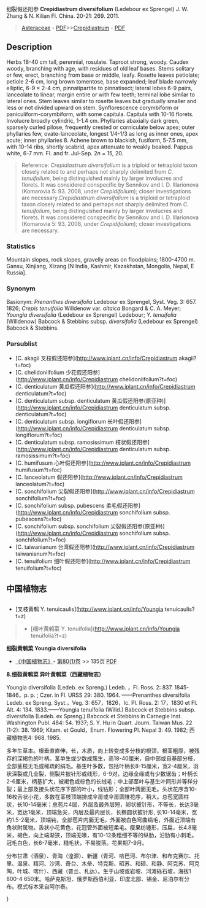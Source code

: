 细裂假还阳参 **Crepidiastrum diversifolium** (Ledebour ex Sprengel) J. W. Zhang & N. Kilian Fl. China. 20-21: 269. 2011.

> [Asteraceae](http://www.iplant.cn/info/Asteraceae?t=foc) - [PDF](http://www.iplant.cn/foc/pdf/Asteraceae.pdf)>>[Crepidiastrum](http://www.iplant.cn/info/Crepidiastrum?t=foc) - [PDF](http://www.iplant.cn/foc/pdf/Crepidiastrum.pdf)

## Description

Herbs 18-40 cm tall, perennial, rosulate. Taproot strong, woody. Caudex woody, branching with age, with residues of old leaf bases. Stems solitary or few, erect, branching from base or middle, leafy. Rosette leaves petiolate; petiole 2-6 cm, long brown tomentose, base expanded; leaf blade narrowly elliptic, 6-9 × 2-4 cm, pinnatipartite to pinnatisect; lateral lobes 6-9 pairs, lanceolate to linear, margin entire or with few teeth; terminal lobe similar to lateral ones. Stem leaves similar to rosette leaves but gradually smaller and less or not divided upward on stem. Synflorescence corymbiform or paniculiform-corymbiform, with some capitula. Capitula with 10-16 florets. Involucre broadly cylindric, 1-1.4 cm. Phyllaries abaxially dark green, sparsely curled pilose, frequently crested or corniculate below apex; outer phyllaries few, ovate-lanceolate, longest 1/4-1/3 as long as inner ones, apex acute; inner phyllaries 8. Achene brown to blackish, fusiform, 5-7.5 mm, with 10-14 ribs, shortly scabrid, apex attenuate to weakly beaked. Pappus white, 6-7 mm. Fl. and fr. Jul-Sep. 2*n* = 15, 20.

> Reference: 
>*Crepidiastrum diversifolium* is a triploid or tetraploid taxon closely related to and perhaps not sharply delimited from *C. tenuifolium*, being distinguished mainly by larger involucres and florets. It was considered conspecific by Sennikov and I. D. Illarionova (Komarovia 5: 93. 2008, under *Crepidifolium*); closer investigations are necessary.*Crepidiastrum diversifolium* is a triploid or tetraploid taxon closely related to and perhaps not sharply delimited from *C. tenuifolium*, being distinguished mainly by larger involucres and florets. It was considered conspecific by Sennikov and I. D. Illarionova (Komarovia 5: 93. 2008, under *Crepidifolium*); closer investigations are necessary.

### Statistics
Mountain slopes, rock slopes, gravelly areas on floodplains; 1800-4700 m. Gansu, Xinjiang, Xizang [N India, Kashmir, Kazakhstan, Mongolia, Nepal, E Russia].

### Synonym
Basionym: *Prenanthes diversifolia* Ledebour ex Sprengel, Syst. Veg. 3: 657. 1826; *Crepis tenuifolia* Willdenow var. *altaica* Bongard & C. A. Meyer; *Youngia diversifolia* (Ledebour ex Sprengel) Ledebour; *Y. tenuifolia* (Willdenow) Babcock & Stebbins subsp. *diversifolia* (Ledebour ex Sprengel) Babcock & Stebbins.

### Parsublist

* [C.  akagii  叉枝假还阳参](http://www.iplant.cn/info/Crepidiastrum akagii?t=foc)
* [C.  chelidoniifolium  少花假还阳参](http://www.iplant.cn/info/Crepidiastrum chelidoniifolium?t=foc)
* [C.  denticulatum  黄瓜假还阳参](http://www.iplant.cn/info/Crepidiastrum denticulatum?t=foc)
* [C.  denticulatum subsp. denticulatum  黄瓜假还阳参(原亚种)](http://www.iplant.cn/info/Crepidiastrum denticulatum subsp. denticulatum?t=foc)
* [C.  denticulatum subsp. longiflorum  长叶假还阳参](http://www.iplant.cn/info/Crepidiastrum denticulatum subsp. longiflorum?t=foc)
* [C.  denticulatum subsp. ramosissimum  枝状假还阳参](http://www.iplant.cn/info/Crepidiastrum denticulatum subsp. ramosissimum?t=foc)
* [C.  humifusum  心叶假还阳参](http://www.iplant.cn/info/Crepidiastrum humifusum?t=foc)
* [C.  lanceolatum  假还阳参](http://www.iplant.cn/info/Crepidiastrum lanceolatum?t=foc)
* [C.  sonchifolium  尖裂假还阳参](http://www.iplant.cn/info/Crepidiastrum sonchifolium?t=foc)
* [C.  sonchifolium subsp. pubescens  柔毛假还阳参](http://www.iplant.cn/info/Crepidiastrum sonchifolium subsp. pubescens?t=foc)
* [C.  sonchifolium subsp. sonchifolium  尖裂假还阳参(原亚种)](http://www.iplant.cn/info/Crepidiastrum sonchifolium subsp. sonchifolium?t=foc)
* [C.  taiwanianum  台湾假还阳参](http://www.iplant.cn/info/Crepidiastrum taiwanianum?t=foc)
* [C.  tenuifolium  细叶假还阳参](http://www.iplant.cn/info/Crepidiastrum tenuifolium?t=foc)

## 中国植物志

## 
* [叉枝黄鹌  Y.  tenuicaulis](http://www.iplant.cn/info/Youngia tenuicaulis?t=z)
> * [细叶黄鹌菜  Y.  tenuifolia](http://www.iplant.cn/info/Youngia tenuifolia?t=z)

**细裂黄鹌菜 Youngia diversifolia**

* [《中国植物志》](http://www.iplant.cn/frps)- [第80(1)卷](http://www.iplant.cn/frps/vol/80(1)) >> 135页 [PDF](http://www.iplant.cn/frps/pdf/80(1)/135.PDF)

**8.细裂黄鹌菜 异叶黄鹌菜（西藏植物志）**

Youngia diversifolia (Ledeb. ex Spreng.) Ledeb. ，Fl. Ross. 2: 837. 1845-1846，p. p. ; Czer. in Fl. URSS 29: 380. 1964. ——Prenanthes diversifolia Ledeb. ex Spreng. Syst.，Veg. 3: 657，1826，Ic. Pl. Ross. 2: 17，1830 et Fl. Alt. 4: 134. 1833.——Youngia tenuifolia (Willd.) Babcock et Stebbins subsp. diversifolia (Ledeb. ex Spreng.) Babcock et Stebbins in Carnegie Inst. Washington Publ. 484: 54. 1937; S. Y. Hu in Quart. Journ. Taiwan Mus. 22 (1-2): 38. 1969; Kitam. et Gould，Enum. Flowering Pl. Nepal 3: 49. 1982; 西藏植物志4: 968. 1985.

多年生草本。根垂直直伸，长，木质，向上转变成多分枝的根颈，根茎粗厚，被残存的深褐色的叶柄。茎单生或少数成簇生，高18-40厘米，自中部或自基部分枝，全部茎枝无毛或稀疏的绢毛。基生叶多数，包括叶柄长8-15厘米，宽2-4厘米，羽状深裂或几全裂，侧裂片披针形或线形，6-9对，边缘全缘或有少数锯齿；叶柄长2-6厘米，柄基扩大，被褐色或棕色的长绒毛；中上部茎叶与基生叶同形并等样分裂；最上部及接头状花序下部的叶小，线钻形；全部叶两面无毛。头状花序含10-16枚舌状小花，多数在茎枝顶端排成伞房或伞房圆锥花序，稍大。总苞宽圆柱状，长10-14毫米；总苞片4层，外层及最外层短，卵状披针形，不等长，长达3毫米，宽达1毫米，顶端急尖，内层及最内层长，长椭圆状披针形, 长10-14毫米，宽约1.5-2毫米，顶端钝，全部苞片内面无毛，外面被白色弯曲绢毛，外面近顶端有角状附属物。舌状小花黄色，花冠管外面被短柔毛。瘦果纺锤形，压扁，长4.8毫米，褐色，向上端渐狭，顶端无喙，有10-12条粗细不等的纵肋，沿肋有小刺毛。冠毛白色，长6-7毫米，糙毛状，不易脱落。花果期7-9月。

分布甘肃（酒泉）、青海（湟源）、新疆（青河、哈巴河、布尔津、和布克赛尔、托里、温泉、精河、沙湾、奇台、木垒、特克斯、昭苏、和硕、和静、阿克苏、阿克陶，叶城、喀什）、西藏（普兰、札达）。生于山坡或岩坡、河滩砾石坡，海拔1 800-4 650米。哈萨克斯坦、俄罗斯西伯利亚、印度北部、锡金、尼泊尔有分布。模式标本采自阿尔泰。

}